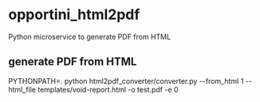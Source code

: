 # opportini_html2pdf
Python microservice to generate PDF from HTML


## generate PDF from HTML
PYTHONPATH=. python html2pdf_converter/converter.py --from_html 1 --html_file templates/void-report.html -o test.pdf -e 0